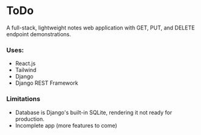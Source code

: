 # ToDo
A full-stack, lightweight notes web application with GET, PUT, and DELETE endpoint demonstrations.

### Uses:
- React.js
- Tailwind
- Django
- Django REST Framework

### Limitations
- Database is Django's built-in SQLite, rendering it not ready for production.
- Incomplete app (more features to come)